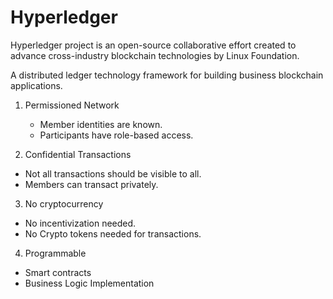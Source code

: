 # Hyperledger

Hyperledger project is an open-source collaborative effort created to advance cross-industry blockchain technologies by Linux Foundation.

A distributed ledger technology framework for building business blockchain applications.

1. Permissioned Network

   - Member identities are known.
   - Participants have role-based access.

2. Confidential Transactions

- Not all transactions should be visible to all.
- Members can transact privately.

3. No cryptocurrency

- No incentivization needed.
- No Crypto tokens needed for transactions.

4. Programmable

- Smart contracts
- Business Logic Implementation

